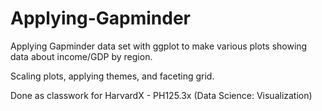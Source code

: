 # Applying-Gapminder
Applying Gapminder data set with ggplot to make various plots showing data about income/GDP by region. 

Scaling plots, applying themes, and faceting grid.


Done as classwork for HarvardX - PH125.3x (Data Science: Visualization)
